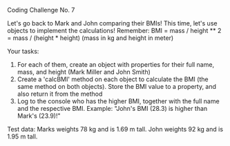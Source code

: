 Coding Challenge No. 7

Let's go back to Mark and John comparing their BMIs! This time, let's use objects to
implement the calculations! Remember: BMI = mass / height ** 2 = mass
/ (height * height) (mass in kg and height in meter)

Your tasks:
1. For each of them, create an object with properties for their full name, mass, and
height (Mark Miller and John Smith)
2. Create a 'calcBMI' method on each object to calculate the BMI (the same
method on both objects). Store the BMI value to a property, and also return it
from the method
3. Log to the console who has the higher BMI, together with the full name and the
respective BMI. Example: "John's BMI (28.3) is higher than Mark's (23.9)!"

Test data: Marks weights 78 kg and is 1.69 m tall. John weights 92 kg and is 1.95 m
tall.
